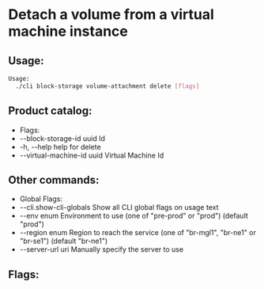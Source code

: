 # Detach a volume from a virtual machine instance

## Usage:
```bash
Usage:
  ./cli block-storage volume-attachment delete [flags]
```

## Product catalog:
- Flags:
- --block-storage-id uuid     Id
- -h, --help                      help for delete
- --virtual-machine-id uuid   Virtual Machine Id

## Other commands:
- Global Flags:
- --cli.show-cli-globals   Show all CLI global flags on usage text
- --env enum               Environment to use (one of "pre-prod" or "prod") (default "prod")
- --region enum            Region to reach the service (one of "br-mgl1", "br-ne1" or "br-se1") (default "br-ne1")
- --server-url uri         Manually specify the server to use

## Flags:
```bash

```

